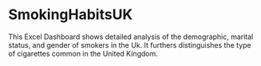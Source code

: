 # SmokingHabitsUK
This Excel Dashboard shows detailed analysis of the demographic, marital status, and gender of smokers in the Uk. It furthers distinguishes the type of cigarettes common in the United Kingdom.
